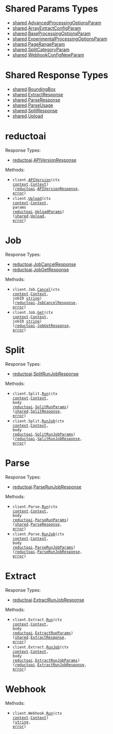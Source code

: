 # Shared Params Types

- <a href="https://pkg.go.dev/github.com/reductoai/reducto-go-sdk/shared">shared</a>.<a href="https://pkg.go.dev/github.com/reductoai/reducto-go-sdk/shared#AdvancedProcessingOptionsParam">AdvancedProcessingOptionsParam</a>
- <a href="https://pkg.go.dev/github.com/reductoai/reducto-go-sdk/shared">shared</a>.<a href="https://pkg.go.dev/github.com/reductoai/reducto-go-sdk/shared#ArrayExtractConfigParam">ArrayExtractConfigParam</a>
- <a href="https://pkg.go.dev/github.com/reductoai/reducto-go-sdk/shared">shared</a>.<a href="https://pkg.go.dev/github.com/reductoai/reducto-go-sdk/shared#BaseProcessingOptionsParam">BaseProcessingOptionsParam</a>
- <a href="https://pkg.go.dev/github.com/reductoai/reducto-go-sdk/shared">shared</a>.<a href="https://pkg.go.dev/github.com/reductoai/reducto-go-sdk/shared#ExperimentalProcessingOptionsParam">ExperimentalProcessingOptionsParam</a>
- <a href="https://pkg.go.dev/github.com/reductoai/reducto-go-sdk/shared">shared</a>.<a href="https://pkg.go.dev/github.com/reductoai/reducto-go-sdk/shared#PageRangeParam">PageRangeParam</a>
- <a href="https://pkg.go.dev/github.com/reductoai/reducto-go-sdk/shared">shared</a>.<a href="https://pkg.go.dev/github.com/reductoai/reducto-go-sdk/shared#SplitCategoryParam">SplitCategoryParam</a>
- <a href="https://pkg.go.dev/github.com/reductoai/reducto-go-sdk/shared">shared</a>.<a href="https://pkg.go.dev/github.com/reductoai/reducto-go-sdk/shared#WebhookConfigNewParam">WebhookConfigNewParam</a>

# Shared Response Types

- <a href="https://pkg.go.dev/github.com/reductoai/reducto-go-sdk/shared">shared</a>.<a href="https://pkg.go.dev/github.com/reductoai/reducto-go-sdk/shared#BoundingBox">BoundingBox</a>
- <a href="https://pkg.go.dev/github.com/reductoai/reducto-go-sdk/shared">shared</a>.<a href="https://pkg.go.dev/github.com/reductoai/reducto-go-sdk/shared#ExtractResponse">ExtractResponse</a>
- <a href="https://pkg.go.dev/github.com/reductoai/reducto-go-sdk/shared">shared</a>.<a href="https://pkg.go.dev/github.com/reductoai/reducto-go-sdk/shared#ParseResponse">ParseResponse</a>
- <a href="https://pkg.go.dev/github.com/reductoai/reducto-go-sdk/shared">shared</a>.<a href="https://pkg.go.dev/github.com/reductoai/reducto-go-sdk/shared#ParseUsage">ParseUsage</a>
- <a href="https://pkg.go.dev/github.com/reductoai/reducto-go-sdk/shared">shared</a>.<a href="https://pkg.go.dev/github.com/reductoai/reducto-go-sdk/shared#SplitResponse">SplitResponse</a>
- <a href="https://pkg.go.dev/github.com/reductoai/reducto-go-sdk/shared">shared</a>.<a href="https://pkg.go.dev/github.com/reductoai/reducto-go-sdk/shared#Upload">Upload</a>

# reductoai

Response Types:

- <a href="https://pkg.go.dev/github.com/reductoai/reducto-go-sdk">reductoai</a>.<a href="https://pkg.go.dev/github.com/reductoai/reducto-go-sdk#APIVersionResponse">APIVersionResponse</a>

Methods:

- <code title="get /version">client.<a href="https://pkg.go.dev/github.com/reductoai/reducto-go-sdk#ReductoaiService.APIVersion">APIVersion</a>(ctx <a href="https://pkg.go.dev/context">context</a>.<a href="https://pkg.go.dev/context#Context">Context</a>) (<a href="https://pkg.go.dev/github.com/reductoai/reducto-go-sdk">reductoai</a>.<a href="https://pkg.go.dev/github.com/reductoai/reducto-go-sdk#APIVersionResponse">APIVersionResponse</a>, <a href="https://pkg.go.dev/builtin#error">error</a>)</code>
- <code title="post /upload">client.<a href="https://pkg.go.dev/github.com/reductoai/reducto-go-sdk#ReductoaiService.Upload">Upload</a>(ctx <a href="https://pkg.go.dev/context">context</a>.<a href="https://pkg.go.dev/context#Context">Context</a>, params <a href="https://pkg.go.dev/github.com/reductoai/reducto-go-sdk">reductoai</a>.<a href="https://pkg.go.dev/github.com/reductoai/reducto-go-sdk#UploadParams">UploadParams</a>) (<a href="https://pkg.go.dev/github.com/reductoai/reducto-go-sdk/shared">shared</a>.<a href="https://pkg.go.dev/github.com/reductoai/reducto-go-sdk/shared#Upload">Upload</a>, <a href="https://pkg.go.dev/builtin#error">error</a>)</code>

# Job

Response Types:

- <a href="https://pkg.go.dev/github.com/reductoai/reducto-go-sdk">reductoai</a>.<a href="https://pkg.go.dev/github.com/reductoai/reducto-go-sdk#JobCancelResponse">JobCancelResponse</a>
- <a href="https://pkg.go.dev/github.com/reductoai/reducto-go-sdk">reductoai</a>.<a href="https://pkg.go.dev/github.com/reductoai/reducto-go-sdk#JobGetResponse">JobGetResponse</a>

Methods:

- <code title="post /cancel/{job_id}">client.Job.<a href="https://pkg.go.dev/github.com/reductoai/reducto-go-sdk#JobService.Cancel">Cancel</a>(ctx <a href="https://pkg.go.dev/context">context</a>.<a href="https://pkg.go.dev/context#Context">Context</a>, jobID <a href="https://pkg.go.dev/builtin#string">string</a>) (<a href="https://pkg.go.dev/github.com/reductoai/reducto-go-sdk">reductoai</a>.<a href="https://pkg.go.dev/github.com/reductoai/reducto-go-sdk#JobCancelResponse">JobCancelResponse</a>, <a href="https://pkg.go.dev/builtin#error">error</a>)</code>
- <code title="get /job/{job_id}">client.Job.<a href="https://pkg.go.dev/github.com/reductoai/reducto-go-sdk#JobService.Get">Get</a>(ctx <a href="https://pkg.go.dev/context">context</a>.<a href="https://pkg.go.dev/context#Context">Context</a>, jobID <a href="https://pkg.go.dev/builtin#string">string</a>) (<a href="https://pkg.go.dev/github.com/reductoai/reducto-go-sdk">reductoai</a>.<a href="https://pkg.go.dev/github.com/reductoai/reducto-go-sdk#JobGetResponse">JobGetResponse</a>, <a href="https://pkg.go.dev/builtin#error">error</a>)</code>

# Split

Response Types:

- <a href="https://pkg.go.dev/github.com/reductoai/reducto-go-sdk">reductoai</a>.<a href="https://pkg.go.dev/github.com/reductoai/reducto-go-sdk#SplitRunJobResponse">SplitRunJobResponse</a>

Methods:

- <code title="post /split">client.Split.<a href="https://pkg.go.dev/github.com/reductoai/reducto-go-sdk#SplitService.Run">Run</a>(ctx <a href="https://pkg.go.dev/context">context</a>.<a href="https://pkg.go.dev/context#Context">Context</a>, body <a href="https://pkg.go.dev/github.com/reductoai/reducto-go-sdk">reductoai</a>.<a href="https://pkg.go.dev/github.com/reductoai/reducto-go-sdk#SplitRunParams">SplitRunParams</a>) (<a href="https://pkg.go.dev/github.com/reductoai/reducto-go-sdk/shared">shared</a>.<a href="https://pkg.go.dev/github.com/reductoai/reducto-go-sdk/shared#SplitResponse">SplitResponse</a>, <a href="https://pkg.go.dev/builtin#error">error</a>)</code>
- <code title="post /split_async">client.Split.<a href="https://pkg.go.dev/github.com/reductoai/reducto-go-sdk#SplitService.RunJob">RunJob</a>(ctx <a href="https://pkg.go.dev/context">context</a>.<a href="https://pkg.go.dev/context#Context">Context</a>, body <a href="https://pkg.go.dev/github.com/reductoai/reducto-go-sdk">reductoai</a>.<a href="https://pkg.go.dev/github.com/reductoai/reducto-go-sdk#SplitRunJobParams">SplitRunJobParams</a>) (<a href="https://pkg.go.dev/github.com/reductoai/reducto-go-sdk">reductoai</a>.<a href="https://pkg.go.dev/github.com/reductoai/reducto-go-sdk#SplitRunJobResponse">SplitRunJobResponse</a>, <a href="https://pkg.go.dev/builtin#error">error</a>)</code>

# Parse

Response Types:

- <a href="https://pkg.go.dev/github.com/reductoai/reducto-go-sdk">reductoai</a>.<a href="https://pkg.go.dev/github.com/reductoai/reducto-go-sdk#ParseRunJobResponse">ParseRunJobResponse</a>

Methods:

- <code title="post /parse">client.Parse.<a href="https://pkg.go.dev/github.com/reductoai/reducto-go-sdk#ParseService.Run">Run</a>(ctx <a href="https://pkg.go.dev/context">context</a>.<a href="https://pkg.go.dev/context#Context">Context</a>, body <a href="https://pkg.go.dev/github.com/reductoai/reducto-go-sdk">reductoai</a>.<a href="https://pkg.go.dev/github.com/reductoai/reducto-go-sdk#ParseRunParams">ParseRunParams</a>) (<a href="https://pkg.go.dev/github.com/reductoai/reducto-go-sdk/shared">shared</a>.<a href="https://pkg.go.dev/github.com/reductoai/reducto-go-sdk/shared#ParseResponse">ParseResponse</a>, <a href="https://pkg.go.dev/builtin#error">error</a>)</code>
- <code title="post /parse_async">client.Parse.<a href="https://pkg.go.dev/github.com/reductoai/reducto-go-sdk#ParseService.RunJob">RunJob</a>(ctx <a href="https://pkg.go.dev/context">context</a>.<a href="https://pkg.go.dev/context#Context">Context</a>, body <a href="https://pkg.go.dev/github.com/reductoai/reducto-go-sdk">reductoai</a>.<a href="https://pkg.go.dev/github.com/reductoai/reducto-go-sdk#ParseRunJobParams">ParseRunJobParams</a>) (<a href="https://pkg.go.dev/github.com/reductoai/reducto-go-sdk">reductoai</a>.<a href="https://pkg.go.dev/github.com/reductoai/reducto-go-sdk#ParseRunJobResponse">ParseRunJobResponse</a>, <a href="https://pkg.go.dev/builtin#error">error</a>)</code>

# Extract

Response Types:

- <a href="https://pkg.go.dev/github.com/reductoai/reducto-go-sdk">reductoai</a>.<a href="https://pkg.go.dev/github.com/reductoai/reducto-go-sdk#ExtractRunJobResponse">ExtractRunJobResponse</a>

Methods:

- <code title="post /extract">client.Extract.<a href="https://pkg.go.dev/github.com/reductoai/reducto-go-sdk#ExtractService.Run">Run</a>(ctx <a href="https://pkg.go.dev/context">context</a>.<a href="https://pkg.go.dev/context#Context">Context</a>, body <a href="https://pkg.go.dev/github.com/reductoai/reducto-go-sdk">reductoai</a>.<a href="https://pkg.go.dev/github.com/reductoai/reducto-go-sdk#ExtractRunParams">ExtractRunParams</a>) (<a href="https://pkg.go.dev/github.com/reductoai/reducto-go-sdk/shared">shared</a>.<a href="https://pkg.go.dev/github.com/reductoai/reducto-go-sdk/shared#ExtractResponse">ExtractResponse</a>, <a href="https://pkg.go.dev/builtin#error">error</a>)</code>
- <code title="post /extract_async">client.Extract.<a href="https://pkg.go.dev/github.com/reductoai/reducto-go-sdk#ExtractService.RunJob">RunJob</a>(ctx <a href="https://pkg.go.dev/context">context</a>.<a href="https://pkg.go.dev/context#Context">Context</a>, body <a href="https://pkg.go.dev/github.com/reductoai/reducto-go-sdk">reductoai</a>.<a href="https://pkg.go.dev/github.com/reductoai/reducto-go-sdk#ExtractRunJobParams">ExtractRunJobParams</a>) (<a href="https://pkg.go.dev/github.com/reductoai/reducto-go-sdk">reductoai</a>.<a href="https://pkg.go.dev/github.com/reductoai/reducto-go-sdk#ExtractRunJobResponse">ExtractRunJobResponse</a>, <a href="https://pkg.go.dev/builtin#error">error</a>)</code>

# Webhook

Methods:

- <code title="post /configure_webhook">client.Webhook.<a href="https://pkg.go.dev/github.com/reductoai/reducto-go-sdk#WebhookService.Run">Run</a>(ctx <a href="https://pkg.go.dev/context">context</a>.<a href="https://pkg.go.dev/context#Context">Context</a>) (<a href="https://pkg.go.dev/builtin#string">string</a>, <a href="https://pkg.go.dev/builtin#error">error</a>)</code>
